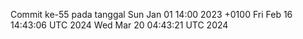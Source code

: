 Commit ke-55 pada tanggal Sun Jan 01 14:00 2023 +0100
Fri Feb 16 14:43:06 UTC 2024
Wed Mar 20 04:43:21 UTC 2024
